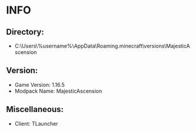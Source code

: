 # INFO

## Directory:

* C:\Users\\%username%\AppData\Roaming\.minecraft\versions\MajesticAscension

## Version:

* Game Version: 1.16.5
* Modpack Name: MajesticAscension

## Miscellaneous:

* Client: TLauncher
